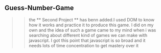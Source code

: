 ## Guess-Number-Game

>> the ** Second Project ** has benn added.I used DOM to know how it works and practice it to produce this game. I did on my own and the idea of such a game came to my mind when i was searching about different kind of games we can make with javascript. I got this point that javascript is so broad and it needs lots of time concentration to get mastery over it
